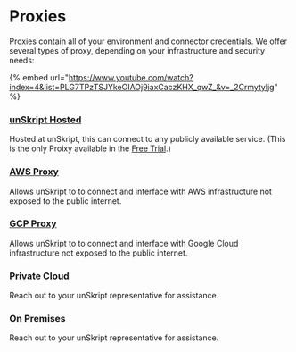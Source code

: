 # Proxies

Proxies contain all of your environment and connector credentials.  We offer several types of proxy, depending on your infrastructure and security needs:

{% embed url="https://www.youtube.com/watch?index=4&list=PLG7TPzTSJYkeOIAOj9iaxCaczKHX_qwZ_&v=_2Crmytyljg" %}

### [unSkript Hosted](unskript-proxy.md)

Hosted at unSkript, this can connect to any publicly available service. (This is the only Proixy available in the [Free Trial](https://us.app.unskript.io/).)

### [AWS Proxy](aws-proxy.md)

Allows unSkript to to connect and interface with AWS infrastructure not exposed to the public internet.

### [GCP Proxy](gcp-proxy.md)

Allows unSkript to to connect and interface with Google Cloud infrastructure not exposed to the public internet.

### Private Cloud

Reach out to your unSkript representative for assistance.

### On Premises

Reach out to your unSkript representative for assistance.


